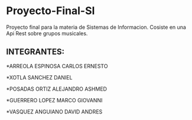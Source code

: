 # Proyecto-Final-SI
Proyecto final para la materia de Sistemas de Informacion. Cosiste en una Api Rest sobre grupos musicales.

INTEGRANTES:
------------------------

*ARREOLA ESPINOSA CARLOS ERNESTO

*XOTLA SANCHEZ DANIEL

*POSADAS ORTIZ ALEJANDRO ASHMED

*GUERRERO LOPEZ MARCO GIOVANNI

*VASQUEZ ANGUIANO DAVID ANDRES
